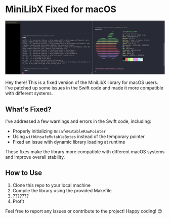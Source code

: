 # MiniLibX Fixed for macOS

![Screenshot](./screen.png)

Hey there! This is a fixed version of the MiniLibX library for macOS users. I've patched up some issues in the Swift code and made it more compatible with different systems.

## What's Fixed?

I've addressed a few warnings and errors in the Swift code, including:

- Properly initializing `UnsafeMutableRawPointer`
- Using `withUnsafeMutableBytes` instead of the temporary pointer
- Fixed an issue with dynamic library loading at runtime

These fixes make the library more compatible with different macOS systems and improve overall stability.

## How to Use

1. Clone this repo to your local machine
2. Compile the library using the provided Makefile
3. ???????
4. Profit

Feel free to report any issues or contribute to the project! Happy coding! 😊
